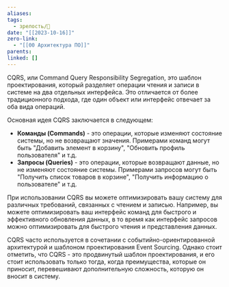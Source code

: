 ```yaml
---
aliases: 
tags:
  - зрелость/🌱
date: "[[2023-10-16]]"
zero-link:
  - "[[00 Архитектура ПО]]"
parents: 
linked: []
---
```

CQRS, или Command Query Responsibility Segregation, это шаблон проектирования, который разделяет операции чтения и записи в системе на два отдельных интерфейса. Это отличается от более традиционного подхода, где один объект или интерфейс отвечает за оба вида операций.

Основная идея CQRS заключается в следующем:

- **Команды (Commands)** - это операции, которые изменяют состояние системы, но не возвращают значения. Примерами команд могут быть "Добавить элемент в корзину", "Обновить профиль пользователя" и т.д.
- **Запросы (Queries)** - это операции, которые возвращают данные, но не изменяют состояние системы. Примерами запросов могут быть "Получить список товаров в корзине", "Получить информацию о пользователе" и т.д.

При использовании CQRS вы можете оптимизировать вашу систему для различных требований, связанных с чтением и записью. Например, вы можете оптимизировать ваш интерфейс команд для быстрого и эффективного обновления данных, в то время как интерфейс запросов можно оптимизировать для быстрого чтения и представления данных.

CQRS часто используется в сочетании с событийно-ориентированной архитектурой и шаблоном проектирования Event Sourcing. Однако стоит отметить, что CQRS - это продвинутый шаблон проектирования, и его стоит использовать только тогда, когда преимущества, которые он приносит, перевешивают дополнительную сложность, которую он вносит в систему.